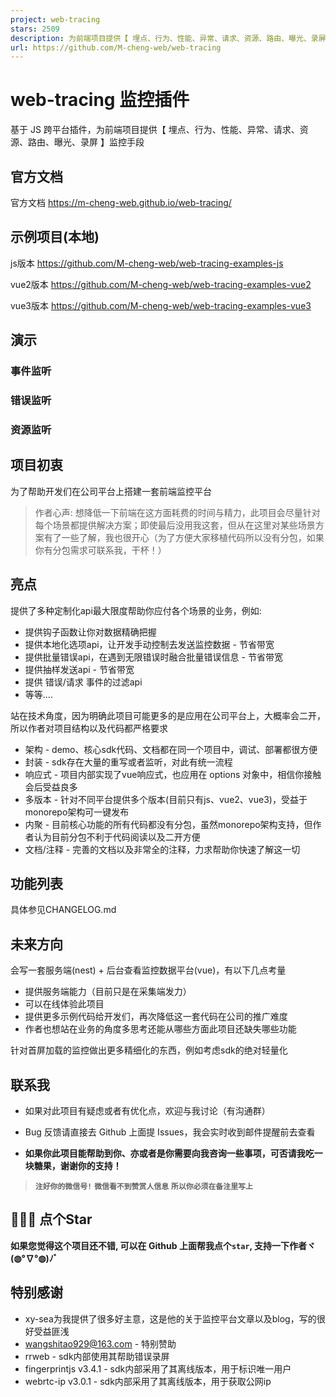 ```yaml
---
project: web-tracing
stars: 2509
description: 为前端项目提供【 埋点、行为、性能、异常、请求、资源、路由、曝光、录屏 】监控手段
url: https://github.com/M-cheng-web/web-tracing
---
```


web-tracing 监控插件
================

基于 JS 跨平台插件，为前端项目提供【 埋点、行为、性能、异常、请求、资源、路由、曝光、录屏 】监控手段

官方文档
----

官方文档 https://m-cheng-web.github.io/web-tracing/

示例项目(本地)
--------

js版本 https://github.com/M-cheng-web/web-tracing-examples-js

vue2版本 https://github.com/M-cheng-web/web-tracing-examples-vue2

vue3版本 https://github.com/M-cheng-web/web-tracing-examples-vue3

演示
--

### 事件监听

### 错误监听

### 资源监听

项目初衷
----

为了帮助开发们在公司平台上搭建一套前端监控平台

> 作者心声: 想降低一下前端在这方面耗费的时间与精力，此项目会尽量针对每个场景都提供解决方案；即使最后没用我这套，但从在这里对某些场景方案有了一些了解，我也很开心（为了方便大家移植代码所以没有分包，如果你有分包需求可联系我，干杯！）

亮点
--

提供了多种定制化api最大限度帮助你应付各个场景的业务，例如:

-   提供钩子函数让你对数据精确把握
-   提供本地化选项api，让开发手动控制去发送监控数据 - 节省带宽
-   提供批量错误api，在遇到无限错误时融合批量错误信息 - 节省带宽
-   提供抽样发送api - 节省带宽
-   提供 错误/请求 事件的过滤api
-   等等....

站在技术角度，因为明确此项目可能更多的是应用在公司平台上，大概率会二开，所以作者对项目结构以及代码都严格要求

-   架构 - demo、核心sdk代码、文档都在同一个项目中，调试、部署都很方便
-   封装 - sdk存在大量的重写或者监听，对此有统一流程
-   响应式 - 项目内部实现了vue响应式，也应用在 options 对象中，相信你接触会后受益良多
-   多版本 - 针对不同平台提供多个版本(目前只有js、vue2、vue3)，受益于monorepo架构可一键发布
-   内聚 - 目前核心功能的所有代码都没有分包，虽然monorepo架构支持，但作者认为目前分包不利于代码阅读以及二开方便
-   文档/注释 - 完善的文档以及非常全的注释，力求帮助你快速了解这一切

功能列表
----

具体参见CHANGELOG.md

未来方向
----

会写一套服务端(nest) + 后台查看监控数据平台(vue)，有以下几点考量

-   提供服务端能力（目前只是在采集端发力）
-   可以在线体验此项目
-   提供更多示例代码给开发们，再次降低这一套代码在公司的推广难度
-   作者也想站在业务的角度多思考还能从哪些方面此项目还缺失哪些功能

针对首屏加载的监控做出更多精细化的东西，例如考虑sdk的绝对轻量化

联系我
---

-   如果对此项目有疑虑或者有优化点，欢迎与我讨论（有沟通群）
-   Bug 反馈请直接去 Github 上面提 Issues，我会实时收到邮件提醒前去查看

  
  
  
  
  

-   **如果你此项目能帮助到你、亦或者是你需要向我咨询一些事项，可否请我吃一块糖果，谢谢你的支持！**

> **`注好你的微信号!`** **`微信看不到赞赏人信息`** **`所以你必须在备注里写上`**

  
  
  
  
  

🙏🙏🙏 点个Star
-------------

**如果您觉得这个项目还不错, 可以在 Github 上面帮我点个`star`, 支持一下作者ヾ(◍°∇°◍)ﾉﾞ**

  

特别感谢
----

-   xy-sea为我提供了很多好主意，这是他的关于监控平台文章以及blog，写的很好受益匪浅
-   wangshitao929@163.com - 特别赞助
-   rrweb - sdk内部使用其帮助错误录屏
-   fingerprintjs v3.4.1 - sdk内部采用了其离线版本，用于标识唯一用户
-   webrtc-ip v3.0.1 - sdk内部采用了其离线版本，用于获取公网ip
